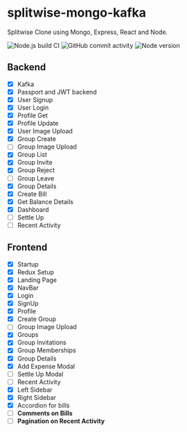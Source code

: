# splitwise-mongo-kafka

Splitwise Clone using Mongo, Express, React and Node.

![Node.js build CI](https://github.com/mrugeshmaster/splitwise-mongo-kafka/actions/workflows/node.js.yml/badge.svg)
![GitHub commit activity](https://img.shields.io/github/commit-activity/y/mrugeshmaster/splitwise-mongo-kafka)
![Node version](https://img.shields.io/badge/nodejs-14.16.0-blue)

## Backend

- [x] Kafka
- [x] Passport and JWT backend
- [x] User Signup
- [x] User Login
- [x] Profile Get
- [x] Profile Update
- [x] User Image Upload
- [x] Group Create
- [ ] Group Image Upload
- [x] Group List
- [x] Group Invite
- [x] Group Reject
- [ ] Group Leave
- [x] Group Details
- [x] Create Bill
- [x] Get Balance Details
- [x] Dashboard
- [ ] Settle Up
- [ ] Recent Activity

## Frontend

- [x] Startup
- [x] Redux Setup
- [x] Landing Page
- [x] NavBar
- [x] Login
- [x] SignUp
- [x] Profile
- [x] Create Group
- [ ] Group Image Upload
- [x] Groups
- [x] Group Invitations
- [x] Group Memberships
- [x] Group Details
- [x] Add Expense Modal
- [ ] Settle Up Modal
- [ ] Recent Activity
- [x] Left Sidebar
- [x] Right Sidebar
- [x] Accordion for bills
- [ ] **Comments on Bills**
- [ ] **Pagination on Recent Activity**
